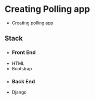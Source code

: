 # Creating Polling app
 - Creating polling app

## Stack
 - ### Front End
  - HTML
  - Bootstrap
 - ### Back End
  - Django